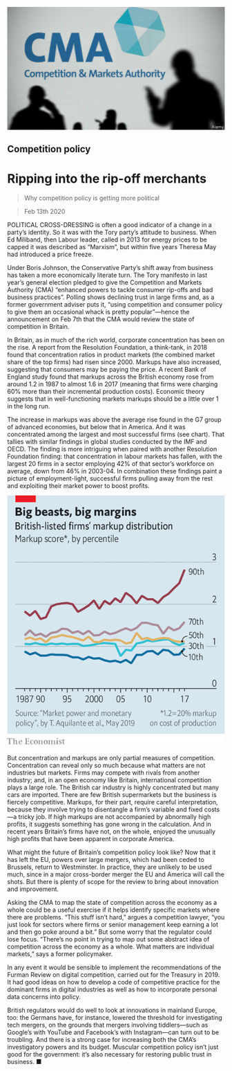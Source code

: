 ![](./images/20200215_BRP502.jpg)

## Competition policy

# Ripping into the rip-off merchants

> Why competition policy is getting more political

> Feb 13th 2020

POLITICAL CROSS-DRESSING is often a good indicator of a change in a party’s identity. So it was with the Tory party’s attitude to business. When Ed Miliband, then Labour leader, called in 2013 for energy prices to be capped it was described as “Marxism”, but within five years Theresa May had introduced a price freeze.

Under Boris Johnson, the Conservative Party’s shift away from business has taken a more economically literate turn. The Tory manifesto in last year’s general election pledged to give the Competition and Markets Authority (CMA) “enhanced powers to tackle consumer rip-offs and bad business practices”. Polling shows declining trust in large firms and, as a former government adviser puts it, “using competition and consumer policy to give them an occasional whack is pretty popular”—hence the announcement on Feb 7th that the CMA would review the state of competition in Britain.

In Britain, as in much of the rich world, corporate concentration has been on the rise. A report from the Resolution Foundation, a think-tank, in 2018 found that concentration ratios in product markets (the combined market share of the top firms) had risen since 2000. Markups have also increased, suggesting that consumers may be paying the price. A recent Bank of England study found that markups across the British economy rose from around 1.2 in 1987 to almost 1.6 in 2017 (meaning that firms were charging 60% more than their incremental production costs). Economic theory suggests that in well-functioning markets markups should be a little over 1 in the long run.

The increase in markups was above the average rise found in the G7 group of advanced economies, but below that in America. And it was concentrated among the largest and most successful firms (see chart). That tallies with similar findings in global studies conducted by the IMF and OECD. The finding is more intriguing when paired with another Resolution Foundation finding: that concentration in labour markets has fallen, with the largest 20 firms in a sector employing 42% of that sector’s workforce on average, down from 46% in 2003-04. In combination these findings paint a picture of employment-light, successful firms pulling away from the rest and exploiting their market power to boost profits.

![](./images/20200215_BRC177.png)

But concentration and markups are only partial measures of competition. Concentration can reveal only so much because what matters are not industries but markets. Firms may compete with rivals from another industry; and, in an open economy like Britain, international competition plays a large role. The British car industry is highly concentrated but many cars are imported. There are few British supermarkets but the business is fiercely competitive. Markups, for their part, require careful interpretation, because they involve trying to disentangle a firm’s variable and fixed costs—a tricky job. If high markups are not accompanied by abnormally high profits, it suggests something has gone wrong in the calculation. And in recent years Britain’s firms have not, on the whole, enjoyed the unusually high profits that have been apparent in corporate America.

What might the future of Britain’s competition policy look like? Now that it has left the EU, powers over large mergers, which had been ceded to Brussels, return to Westminster. In practice, they are unlikely to be used much, since in a major cross-border merger the EU and America will call the shots. But there is plenty of scope for the review to bring about innovation and improvement.

Asking the CMA to map the state of competition across the economy as a whole could be a useful exercise if it helps identify specific markets where there are problems. “This stuff isn’t hard,” argues a competition lawyer, “you just look for sectors where firms or senior management keep earning a lot and then go poke around a bit.” But some worry that the regulator could lose focus. “There’s no point in trying to map out some abstract idea of competition across the economy as a whole. What matters are individual markets,” says a former policymaker.

In any event it would be sensible to implement the recommendations of the Furman Review on digital competition, carried out for the Treasury in 2019. It had good ideas on how to develop a code of competitive practice for the dominant firms in digital industries as well as how to incorporate personal data concerns into policy.

British regulators would do well to look at innovations in mainland Europe, too: the Germans have, for instance, lowered the threshold for investigating tech mergers, on the grounds that mergers involving tiddlers—such as Google’s with YouTube and Facebook’s with Instagram—can turn out to be troubling. And there is a strong case for increasing both the CMA’s investigatory powers and its budget. Muscular competition policy isn’t just good for the government: it’s also necessary for restoring public trust in business. ■